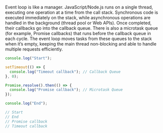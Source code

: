 Event loop is like a manager.
JavaScript/Node.js runs on a single thread, executing one operation at a time from the call stack.
Synchronous code is executed immediately on the stack, while asynchronous operations are handled in the background (thread pool or Web APIs). Once completed, their callbacks go into the callback queue.
There is also a microtask queue (for example, Promise callbacks) that runs before the callback queue in each cycle.
The event loop moves tasks from these queues to the stack when it’s empty, keeping the main thread non-blocking and able to handle multiple requests efficiently.

```js
console.log("Start");

setTimeout(() => {
  console.log("Timeout callback"); // Callback Queue
}, 0);

Promise.resolve().then(() => {
  console.log("Promise callback"); // Microtask Queue
});

console.log("End");

// Start
// End
// Promise callback
// Timeout callback
```
